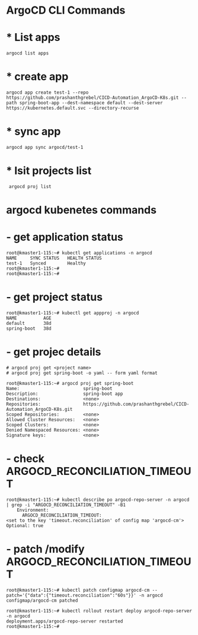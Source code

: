 # ArgoCD CLI Commands

# * List apps
  ``` argocd list apps ```
# * create app 
  ``` argocd app create test-1 --repo https://github.com/prashanthgrebel/CICD-Automation_ArgoCD-K8s.git --path spring-boot-app --dest-namespace default --dest-server https://kubernetes.default.svc --directory-recurse ```
# * sync app
  ``` argocd app sync argocd/test-1 ```
# * lsit projects list
``` argocd proj list```

# argocd kubenetes commands
# - get application status
```
root@kmaster1-115:~# kubectl get applications -n argocd
NAME     SYNC STATUS   HEALTH STATUS
test-1   Synced        Healthy
root@kmaster1-115:~# 
root@kmaster1-115:~#
```
# - get project status
```
root@kmaster1-115:~# kubectl get appproj -n argocd
NAME          AGE
default       38d
spring-boot   38d
```
# - get projec details
```
# argocd proj get <project name>
# argocd proj get spring-boot -o yaml -- form yaml format

root@kmaster1-115:~# argocd proj get spring-boot
Name:                        spring-boot
Description:                 spring-boot app
Destinations:                <none>
Repositories:                https://github.com/prashanthgrebel/CICD-Automation_ArgoCD-K8s.git
Scoped Repositories:         <none>
Allowed Cluster Resources:   <none>
Scoped Clusters:             <none>
Denied Namespaced Resources: <none>
Signature keys:              <none>
```
# - check ARGOCD_RECONCILIATION_TIMEOUT
```
root@kmaster1-115:~# kubectl describe po argocd-repo-server -n argocd  | grep -i "ARGOCD_RECONCILIATION_TIMEOUT" -B1
    Environment:
      ARGOCD_RECONCILIATION_TIMEOUT:                                <set to the key 'timeout.reconciliation' of config map 'argocd-cm'>                                          Optional: true
```
# - patch /modify ARGOCD_RECONCILIATION_TIMEOUT
```
root@kmaster1-115:~# kubectl patch configmap argocd-cm --patch='{"data":{"timeout.reconciliation":"60s"}}' -n argocd 
configmap/argocd-cm patched

root@kmaster1-115:~# kubectl rollout restart deploy argocd-repo-server -n argocd
deployment.apps/argocd-repo-server restarted
root@kmaster1-115:~# 




